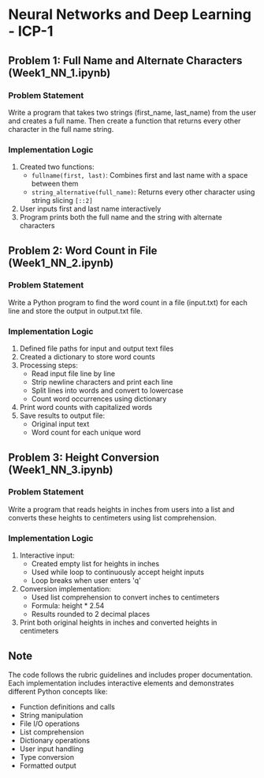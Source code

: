# Neural Networks and Deep Learning - ICP-1

## Problem 1: Full Name and Alternate Characters (Week1_NN_1.ipynb)

### Problem Statement
Write a program that takes two strings (first_name, last_name) from the user and creates a full name. Then create a function that returns every other character in the full name string.

### Implementation Logic
1. Created two functions:
   - `fullname(first, last)`: Combines first and last name with a space between them
   - `string_alternative(full_name)`: Returns every other character using string slicing `[::2]`
2. User inputs first and last name interactively
3. Program prints both the full name and the string with alternate characters

## Problem 2: Word Count in File (Week1_NN_2.ipynb)

### Problem Statement
Write a Python program to find the word count in a file (input.txt) for each line and store the output in output.txt file.

### Implementation Logic
1. Defined file paths for input and output text files
2. Created a dictionary to store word counts
3. Processing steps:
   - Read input file line by line
   - Strip newline characters and print each line
   - Split lines into words and convert to lowercase
   - Count word occurrences using dictionary
4. Print word counts with capitalized words
5. Save results to output file:
   - Original input text
   - Word count for each unique word

## Problem 3: Height Conversion (Week1_NN_3.ipynb)

### Problem Statement
Write a program that reads heights in inches from users into a list and converts these heights to centimeters using list comprehension.

### Implementation Logic
1. Interactive input:
   - Created empty list for heights in inches
   - Used while loop to continuously accept height inputs
   - Loop breaks when user enters 'q'
2. Conversion implementation:
   - Used list comprehension to convert inches to centimeters
   - Formula: height * 2.54
   - Results rounded to 2 decimal places
3. Print both original heights in inches and converted heights in centimeters

## Note
The code follows the rubric guidelines and includes proper documentation. Each implementation includes interactive elements and demonstrates different Python concepts like:
- Function definitions and calls
- String manipulation
- File I/O operations
- List comprehension
- Dictionary operations
- User input handling
- Type conversion
- Formatted output
